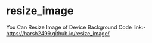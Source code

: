 # resize_image
You Can Resize Image of Device Background
Code link:-https://harsh2499.github.io/resize_image/

